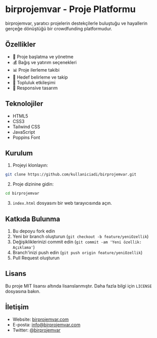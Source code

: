 # birprojemvar - Proje Platformu

birprojemvar, yaratıcı projelerin destekçilerle buluştuğu ve hayallerin gerçeğe dönüştüğü bir crowdfunding platformudur.

## Özellikler

- 🚀 Proje başlatma ve yönetme
- 💰 Bağış ve yatırım seçenekleri
- 📊 Proje ilerleme takibi
- 🎯 Hedef belirleme ve takip
- 👥 Topluluk etkileşimi
- 📱 Responsive tasarım

## Teknolojiler

- HTML5
- CSS3
- Tailwind CSS
- JavaScript
- Poppins Font

## Kurulum

1. Projeyi klonlayın:
```bash
git clone https://github.com/kullaniciadi/birprojemvar.git
```

2. Proje dizinine gidin:
```bash
cd birprojemvar
```

3. `index.html` dosyasını bir web tarayıcısında açın.

## Katkıda Bulunma

1. Bu depoyu fork edin
2. Yeni bir branch oluşturun (`git checkout -b feature/yeniOzellik`)
3. Değişikliklerinizi commit edin (`git commit -am 'Yeni özellik: Açıklama'`)
4. Branch'inizi push edin (`git push origin feature/yeniOzellik`)
5. Pull Request oluşturun

## Lisans

Bu proje MIT lisansı altında lisanslanmıştır. Daha fazla bilgi için `LICENSE` dosyasına bakın.

## İletişim

- Website: [birprojemvar.com](https://birprojemvar.com)
- E-posta: info@birprojemvar.com
- Twitter: [@birprojemvar](https://twitter.com/birprojemvar) 